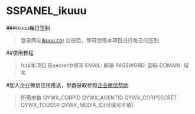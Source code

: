 # SSPANEL_ikuuu
###ikuuu每日签到
>登录网站[ikuuu.co](https://ikuuu.co/auth/register?code=zSgi))
注册后，即可使用本项目进行每日的签到

##使用教程
>fork本项目
在secret中填写
EMAIL: 邮箱
PASSWORD: 密码
DOMAIN: 域名

#加入企业微信应用推送，参数获取参照[企业微信帮助](https://note.youdao.com/ynoteshare1/index.html?id=351e08a72378206f9dd64d2281e9b83b&type=note)
>所需参数
QYWX_CORPID
QYWX_AGENTID
QYWX_CORPSECRET
QYWX_TOUSER
QYWX_MEDIA_ID(可填可不填)
